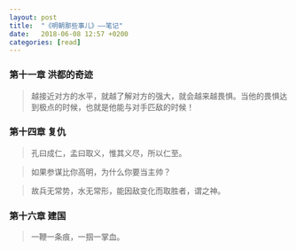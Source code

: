 ```yaml
---
layout: post
title:  "《明朝那些事儿》——笔记"
date:   2018-06-08 12:57 +0200
categories: [read]
---
```

### 第十一章 洪都的奇迹

> 越接近对方的水平，就越了解对方的强大，就会越来越畏惧。当他的畏惧达到极点的时候，也就是他能与对手匹敌的时候！

### 第十四章 复仇

> 孔曰成仁，孟曰取义，惟其义尽，所以仁至。

> 如果参谋比你高明，为什么你要当主帅？

> 故兵无常势，水无常形，能因敌变化而取胜者，谓之神。

### 第十六章 建国

> 一鞭一条痕，一掴一掌血。